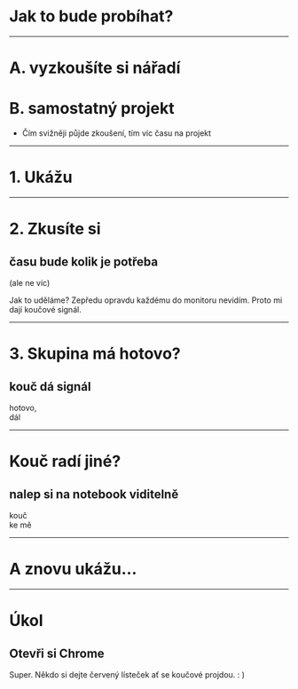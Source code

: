 <!-- .slide: data-background="#b82c7f" -->
# Jak to bude probíhat?

---

# A. vyzkoušíte si nářadí
# B. samostatný projekt <!-- .element: class="fragment" -->

>>>
* Čím svižněji půjde zkoušení, tím víc času na projekt

---

# 1. Ukážu

---

# 2. Zkusíte si

## času bude kolik je potřeba

(ale ne víc)

>>>
Jak to uděláme? Zepředu opravdu každému do monitoru nevidím. Proto mi dají koučové signál.

---

# 3. Skupina má hotovo?

## kouč dá signál <!-- .element: class="fragment" -->

hotovo,<br>dál <!-- .element: class="fragment c-postit-green"  -->

---

# Kouč radí jiné?

## nalep si na notebook viditelně <!-- .element: class="fragment" -->

kouč<br>ke mě <!-- .element: class="fragment c-postit-red" -->

---

# A znovu ukážu…

---

<!-- .slide: data-state="c-slide-task" -->

# Úkol

## Otevři si Chrome

>>>
Super. Někdo si dejte červený lísteček ať se koučové projdou. : )